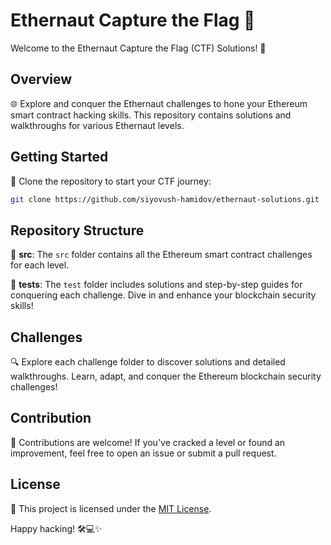 # Ethernaut Capture the Flag 🚩

Welcome to the Ethernaut Capture the Flag (CTF) Solutions! 🎉

## Overview

🌐 Explore and conquer the Ethernaut challenges to hone your Ethereum smart contract hacking skills. This repository contains solutions and walkthroughs for various Ethernaut levels.

## Getting Started

🚀 Clone the repository to start your CTF journey:

```bash
git clone https://github.com/siyovush-hamidov/ethernaut-solutions.git
```

## Repository Structure

📂 **src**: The `src` folder contains all the Ethereum smart contract challenges for each level.

📂 **tests**: The `test` folder includes solutions and step-by-step guides for conquering each challenge. Dive in and enhance your blockchain security skills!

## Challenges

🔍 Explore each challenge folder to discover solutions and detailed walkthroughs. Learn, adapt, and conquer the Ethereum blockchain security challenges!

## Contribution

🤝 Contributions are welcome! If you've cracked a level or found an improvement, feel free to open an issue or submit a pull request.

## License

📄 This project is licensed under the [MIT License](LICENSE).

Happy hacking! 🛠️💻✨
